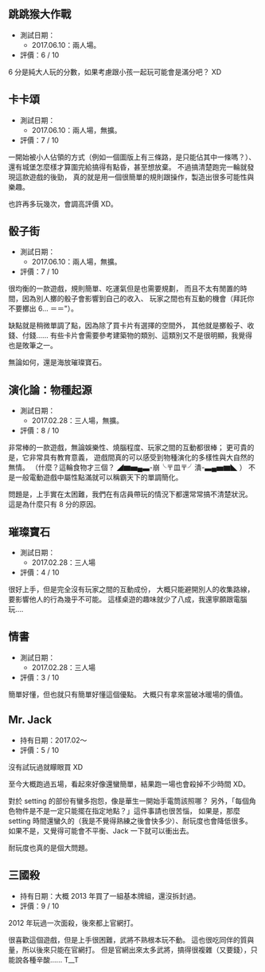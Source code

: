 跳跳猴大作戰
------------

* 測試日期：
	* 2017.06.10：兩人場。
* 評價：6 / 10

6 分是純大人玩的分數，如果考慮跟小孩一起玩可能會是滿分吧？ XD


卡卡頌
------

* 測試日期：
	* 2017.06.10：兩人場，無擴。
* 評價：7 / 10

一開始被小人佔領的方式（例如一個圖版上有三條路，是只能佔其中一條嗎？）、
還有城堡怎麼樣才算圍完給搞得有點昏，甚至想放棄。
不過搞清楚跑完一輪就發現這款遊戲的後勁，
真的就是用一個很簡單的規則跟操作，製造出很多可能性與樂趣。

也許再多玩幾次，會調高評價 XD。


骰子街
------

* 測試日期：
	* 2017.06.10：兩人場，無擴。
* 評價：7 / 10

很均衡的一款遊戲，規則簡單、吃運氣但是也需要規劃，
而且不太有閒置的時間，因為別人擲的骰子會影響到自己的收入、
玩家之間也有互動的機會（拜託你不要擲出 6... ＝＝"）。

缺點就是稍微單調了點，因為除了買卡片有選擇的空間外，
其他就是擲骰子、收錢、付錢...... 
有些卡片會需要參考建築物的類別、這類別又不是很明顯，我覺得也是敗筆之一。

無論如何，還是海放璀璨寶石。


演化論：物種起源
----------------

* 測試日期：
	* 2017.02.28：三人場，無擴。
* 評價：8 / 10

非常棒的一款遊戲，無論娛樂性、燒腦程度、玩家之間的互動都很棒；
更可貴的是，它非常具有教育意義，
遊戲間真的可以感受到物種演化的多樣性與大自然的無情。
（什麼？這輪食物才三個？ ◢▆▅▄▃-崩╰〒皿〒╯潰-▃▄▅▆◣ ）
不是一般電動遊戲中屬性點滿就可以稱霸天下的單調簡化。

問題是，上手實在太困難，我們在有店員帶玩的情況下都還常常搞不清楚狀況。
這是為什麼只有 8 分的原因。


璀璨寶石
--------

* 測試日期：
	* 2017.02.28：三人場
* 評價：4 / 10

很好上手，但是完全沒有玩家之間的互動成份，
大概只能避開別人的收集路線，要影響他人的行為幾乎不可能。
這樣桌遊的趣味就少了八成，我還寧願跟電腦玩....


情書
----

* 測試日期：
	* 2017.02.28：三人場
* 評價：3 / 10

簡單好懂，但也就只有簡單好懂這個優點。
大概只有拿來當破冰暖場的價值。


Mr. Jack
---------

* 持有日期：2017.02～
* 評價：5 / 10

沒有試玩過就矇眼買 XD

至今大概跑過五場，看起來好像還蠻簡單，結果跑一場也會殺掉不少時間 XD。

對於 setting 的部份有蠻多抱怨，像是華生一開始手電筒該照哪？
另外，「每個角色物件是不是一定只能擺在指定地點？」這件事請也很苦惱，
如果是，那麼 setting 時間還蠻久的（我是不覺得熟練之後會快多少）、耐玩度也會降低很多。
如果不是，又覺得可能會不平衡、Jack 一下就可以衝出去。

耐玩度也真的是個大問題。


三國殺
------

* 持有日期：大概 2013 年買了一組基本牌組，還沒拆封過。
* 評價：9 / 10

2012 年玩過一次面殺，後來都上官網打。

很喜歡這個遊戲，但是上手很困難，武將不熟根本玩不動。
這也很吃同伴的質與量，所以後來只能在官網打。
但是官網出來太多武將，搞得很複雜（又要錢），只能說各種辛酸...... T__T
